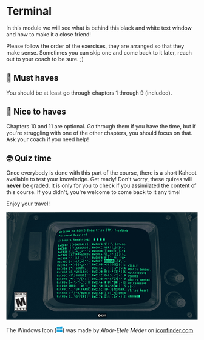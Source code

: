 # Terminal

In this module we will see what is behind this black and white text window and how to make it a close friend!

Please follow the order of the exercises, they are arranged so that they make sense. Sometimes you can skip one and come back to it later, reach out to your coach to be sure. ;)

## 🌱 Must haves
You should be at least go through chapters 1 through 9 (included). 

## 🌼 Nice to haves
Chapters 10 and 11 are optional. Go through them if you have the time, but if you're struggling with one of the other chapters, you should focus on that. Ask your coach if you need help!

## 🤓 Quiz time
Once everybody is done with this part of the course, there is a short Kahoot available to test your knowledge. Get ready!
Don't worry, these quizes will **never** be graded. It is only for you to check if you assimilated the content of this course. If you didn't, you're welcome to come back to it any time!

Enjoy your travel!

![Terminal (GIF)](./assets/terminal.gif)

The Windows Icon (![Windows icon](./assets/win_icon.png)) was made by _Alpár-Etele Méder_ on [iconfinder.com](iconfinder.com)
